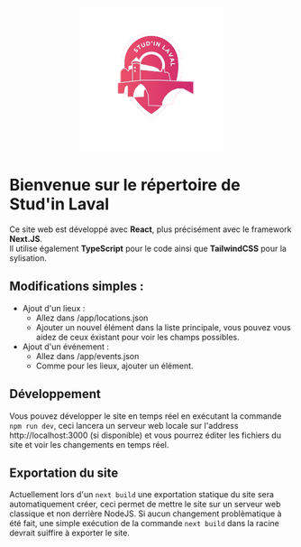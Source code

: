 <p align="center">
 <img width="256" height="256" src="public/logo.png">
</p>

# Bienvenue sur le répertoire de Stud'in Laval

Ce site web est développé avec **React**, plus précisément avec le framework **Next.JS**.<br/>
Il utilise également **TypeScript** pour le code ainsi que **TailwindCSS** pour la sylisation.

## Modifications simples :
* Ajout d'un lieux :
  * Allez dans /app/locations.json
  * Ajouter un nouvel élément dans la liste principale, vous pouvez vous aidez de ceux éxistant pour voir les champs possibles.
* Ajout d'un événement :
  * Allez dans /app/events.json
  * Comme pour les lieux, ajouter un élément.

## Développement
Vous pouvez développer le site en temps réel en exécutant la commande ```npm run dev```, ceci lancera un serveur web locale sur l'address http://localhost:3000 (si disponible) et vous pourrez éditer les fichiers du site et voir les changements en temps réel.

## Exportation du site
Actuellement lors d'un ```next build``` une exportation statique du site sera automatiquement créer, ceci permet de mettre le site sur un serveur web classique et non derrière NodeJS.
Si aucun changement problèmatique à été fait, une simple exécution de la commande ```next build``` dans la racine devrait suiffire à exporter le site.

